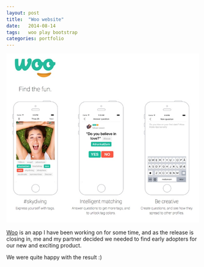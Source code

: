 ```yaml
---
layout: post
title:  "Woo website"
date:   2014-08-14
tags:   woo play bootstrap
categories: portfolio
---
```


![demo](/assets/woo-web.jpg "Woo")

[Woo][woo] is an app I have been working on for some time, and as the release is closing in, me and my partner
decided we needed to find early adopters for our new and exciting product.

We were quite happy with the result :)


[woo]:    http://www.woo-app.com